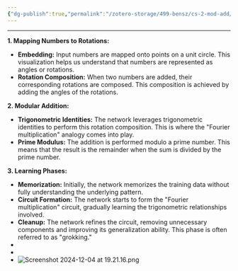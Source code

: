 ```yaml
---
{"dg-publish":true,"permalink":"/zotero-storage/499-bensz/cs-2-mod-add/","noteIcon":""}
---
```


---
**1. Mapping Numbers to Rotations:**

- **Embedding:** Input numbers are mapped onto points on a unit circle. This visualization helps us understand that numbers are represented as angles or rotations.
- **Rotation Composition:** When two numbers are added, their corresponding rotations are composed. This composition is achieved by adding the angles of the rotations.

**2. Modular Addition:**

- **Trigonometric Identities:** The network leverages trigonometric identities to perform this rotation composition. This is where the "Fourier multiplication" analogy comes into play.
- **Prime Modulus:** The addition is performed modulo a prime number. This means that the result is the remainder when the sum is divided by the prime number.

**3. Learning Phases:**

- **Memorization:** Initially, the network memorizes the training data without fully understanding the underlying pattern.
- **Circuit Formation:** The network starts to form the "Fourier multiplication" circuit, gradually learning the trigonometric relationships involved.
- **Cleanup:** The network refines the circuit, removing unnecessary components and improving its generalization ability. This phase is often referred to as "grokking."
- 
- 
- ![Screenshot 2024-12-04 at 19.21.16.png](/img/user/Attachments/Screenshot%202024-12-04%20at%2019.21.16.png)